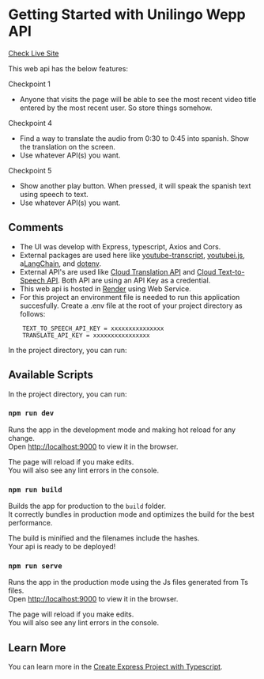# Getting Started with Unilingo Wepp API 

[Check Live Site](https://unilingo-web-api.onrender.com)

This web api has the below features:

Checkpoint 1
- Anyone that visits the page will be able to see the most recent video title entered by the most recent user. So store things somehow.

Checkpoint 4
- Find a way to translate the audio from 0:30 to 0:45 into spanish. Show the translation on the screen.
- Use whatever API(s) you want.

Checkpoint 5
- Show another play button. When pressed, it will speak the spanish text using speech to text.
- Use whatever API(s) you want.

## Comments

- The UI was develop with Express, typescript, Axios and Cors.
- External packages are used here like [youtube-transcript](https://www.npmjs.com/package/youtube-transcript), [youtubei.js](https://www.npmjs.com/package/youtubei), a[LangChain](https://js.langchain.com/v0.1/docs/integrations/document_loaders/web_loaders/youtube/), and [dotenv](https://www.npmjs.com/package/dotenv).
- External API's are used like [Cloud Translation API](https://cloud.google.com/translate/docs/setup) and [Cloud Text-to-Speech API](https://cloud.google.com/text-to-speech?hl=en). Both API are using an API Key as a credential.
- This web api is hosted in [Render](https://render.com/) using Web Service.
- For this project an environment file is needed to run this application succesfully. Create a .env file at the root of your project directory as follows:

```
    TEXT_TO_SPEECH_API_KEY = xxxxxxxxxxxxxxx
    TRANSLATE_API_KEY = xxxxxxxxxxxxxxxx
```

In the project directory, you can run:
## Available Scripts

In the project directory, you can run:

### `npm run dev`

Runs the app in the development mode and making hot reload for any change.\
Open [http://localhost:9000](http://localhost:9000) to view it in the browser.

The page will reload if you make edits.\
You will also see any lint errors in the console.

### `npm run build`

Builds the app for production to the `build` folder.\
It correctly bundles in production mode and optimizes the build for the best performance.

The build is minified and the filenames include the hashes.\
Your api is ready to be deployed!

### `npm run serve`

Runs the app in the production mode using the Js files generated from Ts files.\
Open [http://localhost:9000](http://localhost:9000) to view it in the browser.

The page will reload if you make edits.\
You will also see any lint errors in the console.

## Learn More

You can learn more in the [Create Express Project with Typescript](https://blog.logrocket.com/how-to-set-up-node-typescript-express/).

